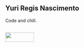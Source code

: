 ## Yuri Regis Nascimento


<!-- <Strong>The evolution of our minds needs to be constant, it makes us better every day </strong> -->
<!-- <div>
  <img height="180cm" src="https://github-readme-stats.vercel.app/api?username=yurifardel&theme=omni&show_icons=true"/>
  <img height="180cm" src="https://github-readme-stats.vercel.app/api/top-langs/?username=yurifardel&layout=compact&langs_count=16&theme=omni"/>
</div> -->
Code and chill. 

<!-- <div>

  <img  align="center" target="_blank" height="40" width="40" src="https://github.com/devicons/devicon/blob/master/icons/typescript/typescript-original.svg" />
  <img  align="center" height="40" width="40" src="https://github.com/devicons/devicon/blob/master/icons/javascript/javascript-original.svg" />
  <img  align="center" height="40" width="40" src="https://github.com/devicons/devicon/blob/master/icons/react/react-original.svg" />
  <img  align="center" height="40" width="40" src="https://github.com/devicons/devicon/blob/master/icons/nodejs/nodejs-original.svg" />


  
  
  
  
  


 </div> -->
 
##

<div>
  <a href="https://www.linkedin.com/in/yurifardel/">
        <img  align="center" height="30" width="90" src="https://img.shields.io/badge/LinkedIn-0077B5?style=for-the-badge&logo=linkedin&logoColor=white" />
  </a>
</div>


